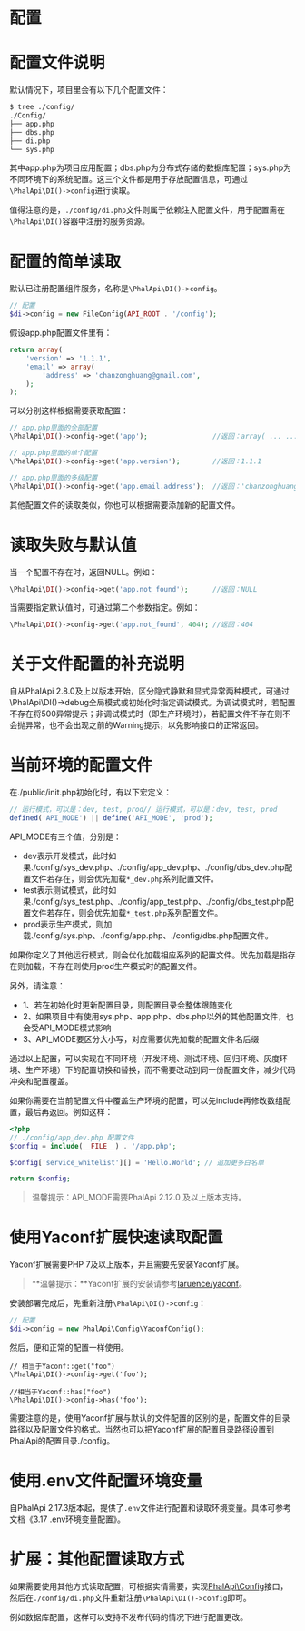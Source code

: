 # 配置

# 配置文件说明

默认情况下，项目里会有以下几个配置文件：  
```bash
$ tree ./config/
./Config/
├── app.php
├── dbs.php
├── di.php
└── sys.php
```
其中app.php为项目应用配置；dbs.php为分布式存储的数据库配置；sys.php为不同环境下的系统配置。这三个文件都是用于存放配置信息，可通过```\PhalApi\DI()->config```进行读取。  

值得注意的是，```./config/di.php```文件则属于依赖注入配置文件，用于配置需在```\PhalApi\DI()```容器中注册的服务资源。

# 配置的简单读取
默认已注册配置组件服务，名称是```\PhalApi\DI()->config```。  
```php
// 配置
$di->config = new FileConfig(API_ROOT . '/config');
```
  
假设app.php配置文件里有：  
```php
return array(
    'version' => '1.1.1',
    'email' => array(
        'address' => 'chanzonghuang@gmail.com',
    );
);
```
  
可以分别这样根据需要获取配置：
```php
// app.php里面的全部配置
\PhalApi\DI()->config->get('app');                //返回：array( ... ... )

// app.php里面的单个配置
\PhalApi\DI()->config->get('app.version');        //返回：1.1.1

// app.php里面的多级配置
\PhalApi\DI()->config->get('app.email.address');  //返回：'chanzonghuang@gmail.com'
```
  
其他配置文件的读取类似，你也可以根据需要添加新的配置文件。  

# 读取失败与默认值

当一个配置不存在时，返回NULL。例如：  
```php
\PhalApi\DI()->config->get('app.not_found');      //返回：NULL
```

当需要指定默认值时，可通过第二个参数指定。例如：  
```php
\PhalApi\DI()->config->get('app.not_found', 404); //返回：404
```

# 关于文件配置的补充说明
自从PhalApi 2.8.0及上以版本开始，区分隐式静默和显式异常两种模式，可通过\PhalApi\DI()->debug全局模式或初始化时指定调试模式。为调试模式时，若配置不存在将500异常提示；非调试模式时（即生产环境时），若配置文件不存在则不会抛异常，也不会出现之前的Warning提示，以免影响接口的正常返回。

# 当前环境的配置文件

在./public/init.php初始化时，有以下宏定义： 
```php
// 运行模式，可以是：dev, test, prod// 运行模式，可以是：dev, test, prod
defined('API_MODE') || define('API_MODE', 'prod');
```

API_MODE有三个值，分别是：
 + dev表示开发模式，此时如果./config/sys_dev.php、./config/app_dev.php、./config/dbs_dev.php配置文件若存在，则会优先加载```*_dev.php```系列配置文件。
 + test表示测试模式，此时如果./config/sys_test.php、./config/app_test.php、./config/dbs_test.php配置文件若存在，则会优先加载```*_test.php```系列配置文件。
 + prod表示生产模式，则加载./config/sys.php、./config/app.php、./config/dbs.php配置文件。

如果你定义了其他运行模式，则会优化加载相应系列的配置文件。优先加载是指存在则加载，不存在则使用prod生产模式时的配置文件。  

另外，请注意：  
 + 1、若在初始化时更新配置目录，则配置目录会整体跟随变化
 + 2、如果项目中有使用sys.php、app.php、dbs.php以外的其他配置文件，也会受API_MODE模式影响
 + 3、API_MODE要区分大小写，对应需要优先加载的配置文件名后缀

通过以上配置，可以实现在不同环境（开发环境、测试环境、回归环境、灰度环境、生产环境）下的配置切换和替换，而不需要改动到同一份配置文件，减少代码冲突和配置覆盖。

如果你需要在当前配置文件中覆盖生产环境的配置，可以先include再修改数组配置，最后再返回。例如这样：  
```php
<?php
// ./config/app_dev.php 配置文件
$config = include(__FILE__) . '/app.php';

$config['service_whitelist'][] = 'Hello.World'; // 追加更多白名单

return $config;
```

> 温馨提示：API_MODE需要PhalApi 2.12.0 及以上版本支持。  

# 使用Yaconf扩展快速读取配置

Yaconf扩展需要PHP 7及以上版本，并且需要先安装Yaconf扩展。
> **温馨提示：**Yaconf扩展的安装请参考[laruence/yaconf](https://github.com/laruence/yaconf)。  
  
安装部署完成后，先重新注册```\PhalApi\DI()->config```：
```php
// 配置
$di->config = new PhalApi\Config\YaconfConfig();
```

然后，便和正常的配置一样使用。
```
// 相当于Yaconf::get("foo")
\PhalApi\DI()->config->get('foo');

//相当于Yaconf::has("foo")
\PhalApi\DI()->config->has('foo'); 
```
  
需要注意的是，使用Yaconf扩展与默认的文件配置的区别的是，配置文件的目录路径以及配置文件的格式。当然也可以把Yaconf扩展的配置目录路径设置到PhalApi的配置目录./config。  

# 使用.env文件配置环境变量

自PhalApi 2.17.3版本起，提供了```.env```文件进行配置和读取环境变量。具体可参考文档《3.17 .env环境变量配置》。  

# 扩展：其他配置读取方式

如果需要使用其他方式读取配置，可根据实情需要，实现[PhalApi\Config](https://github.com/phalapi/kernal/blob/master/src/Config.php)接口，然后在```./config/di.php```文件重新注册```\PhalApi\DI()->config```即可。  

例如数据库配置，这样可以支持不发布代码的情况下进行配置更改。  
